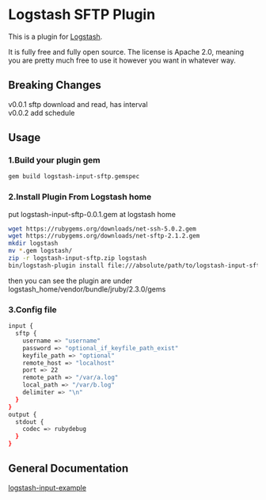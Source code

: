 # Logstash SFTP Plugin

<!--[![Travis Build Status](https://travis-ci.org/yuxuanh/logstash-input-sftp.svg)](https://travis-ci.org/yuxuanh/logstash-input-sftp)-->

This is a plugin for [Logstash](https://github.com/elastic/logstash).

It is fully free and fully open source. The license is Apache 2.0, meaning you are pretty much free to use it however you want in whatever way.

## Breaking Changes
v0.0.1 sftp download and read, has interval  
v0.0.2 add schedule  

## Usage

### 1.Build your plugin gem
```sh
gem build logstash-input-sftp.gemspec
```

### 2.Install Plugin From Logstash home
put logstash-input-sftp-0.0.1.gem at logstash home
```sh
wget https://rubygems.org/downloads/net-ssh-5.0.2.gem
wget https://rubygems.org/downloads/net-sftp-2.1.2.gem
mkdir logstash
mv *.gem logstash/
zip -r logstash-input-sftp.zip logstash
bin/logstash-plugin install file:///absolute/path/to/logstash-input-sftp.zip
```
then you can see the plugin are under logstash_home/vendor/bundle/jruby/2.3.0/gems

### 3.Config file
```sh
input {
  sftp {
    username => "username"
    password => "optional_if_keyfile_path_exist"
    keyfile_path => "optional"
    remote_host => "localhost"
    port => 22
    remote_path => "/var/a.log"
    local_path => "/var/b.log"
    delimiter => "\n"
  }
}
output {
  stdout {
    codec => rubydebug
  }
}
```

## General Documentation

[logstash-input-example](https://github.com/logstash-plugins/logstash-input-example)
